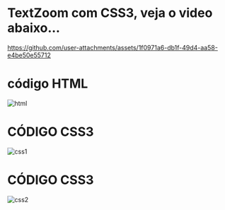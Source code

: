 # TextZoom com CSS3, veja o video abaixo...




https://github.com/user-attachments/assets/1f0971a6-db1f-49d4-aa58-e4be50e55712



# código HTML
![html](https://github.com/user-attachments/assets/614495a1-1f5f-4c5a-8e27-80c6041c5166)

# CÓDIGO CSS3
![css1](https://github.com/user-attachments/assets/c918546f-372d-4df8-a125-00261b596580)

# CÓDIGO CSS3
![css2](https://github.com/user-attachments/assets/4b9159ff-8893-4531-b27c-3a92c2357d46)
